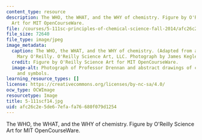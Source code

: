 ```yaml
---
content_type: resource
description: The WHO, the WHAT, and the WHY of chemistry. Figure by O'Reilly Science
  Art for MIT OpenCourseWare.
file: /courses/5-111sc-principles-of-chemical-science-fall-2014/afc26c2e5de67efafa76680f079d1254_5-111scf14.jpg
file_size: 72640
file_type: image/jpeg
image_metadata:
  caption: The WHO, the WHAT, and the WHY of chemistry. (Adapted from a figure by
    Mary O'Reilly. O'Reilly Science Art, LLC. Photograph by James Kegley.)
  credit: Figure by O'Reilly Science Art for MIT OpenCourseWare.
  image-alt: Photograph of Professor Drennan and abstract drawings of chemical formulas
    and symbols.
learning_resource_types: []
license: https://creativecommons.org/licenses/by-nc-sa/4.0/
ocw_type: OCWImage
resourcetype: Image
title: 5-111scf14.jpg
uid: afc26c2e-5de6-7efa-fa76-680f079d1254
---
```

The WHO, the WHAT, and the WHY of chemistry. Figure by O'Reilly Science Art for MIT OpenCourseWare.